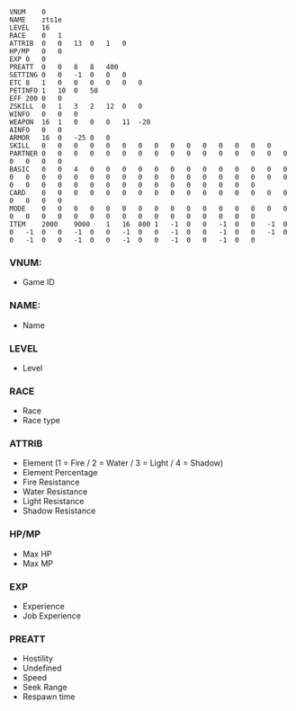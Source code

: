 	VNUM	0
	NAME	zts1e
	LEVEL	16
	RACE	0	1
	ATTRIB	0	0	13	0	1	0
	HP/MP	0	0
	EXP	0	0
	PREATT	0	0	8	8	400
	SETTING	0	0	-1	0	0	0
	ETC	8	1	0	0	0	0	0	0
	PETINFO	1	10	0	50
	EFF	200	0	0
	ZSKILL	0	1	3	2	12	0	0
	WINFO	0	0	0
	WEAPON	16	1	0	0	0	11	-20
	AINFO	0	0
	ARMOR	16	0	-25	0	0
	SKILL	0	0	0	0	0	0	0	0	0	0	0	0	0	0	0
	PARTNER	0	0	0	0	0	0	0	0	0	0	0	0	0	0	0	0	0	0	0	0
	BASIC	0	0	4	0	0	0	0	0	0	0	0	0	0	0	0	0	0	0	0	0	0	0	0	0	0	0	0	0	0	0	0	0	0	0	0	0	0	0	0	0	0	0	0	0	0	0	0	0	0	0
	CARD	0	0	0	0	0	0	0	0	0	0	0	0	0	0	0	0	0	0	0	0
	MODE	0	0	0	0	0	0	0	0	0	0	0	0	0	0	0	0	0	0	0	0	0	0	0	0	0	0	0	0	0	0	0	0
	ITEM	2000	9000	1	16	800	1	-1	0	0	-1	0	0	-1	0	0	-1	0	0	-1	0	0	-1	0	0	-1	0	0	-1	0	0	-1	0	0	-1	0	0	-1	0	0	-1	0	0	-1	0	0	-1	0	0


### VNUM:  
- Game ID

### NAME:
- Name

### LEVEL
- Level

### RACE
- Race
- Race type

### ATTRIB
- Element (1 = Fire / 2 = Water / 3 = Light / 4 = Shadow)
- Element Percentage
- Fire Resistance
- Water Resistance
- Light Resistance
- Shadow Resistance

### HP/MP
- Max HP
- Max MP

### EXP
- Experience
- Job Experience

### PREATT
- Hostility
- Undefined
- Speed
- Seek Range
- Respawn time
